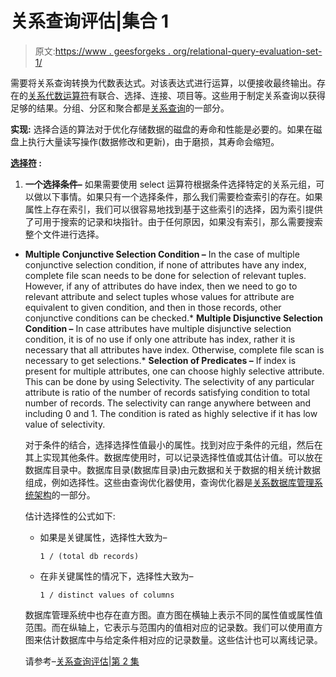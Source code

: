 # 关系查询评估|集合 1

> 原文:[https://www . geesforgeks . org/relational-query-evaluation-set-1/](https://www.geeksforgeeks.org/relational-query-evaluation-set-1/)

需要将关系查询转换为代数表达式。对该表达式进行运算，以便接收最终输出。存在的[关系代数运算符](https://www.geeksforgeeks.org/basic-operators-in-relational-algebra-2/)有联合、选择、连接、项目等。这些用于制定关系查询以获得足够的结果。分组、分区和聚合都是[关系查询](https://www.geeksforgeeks.org/query-optimization-in-relational-algebra/)的一部分。

**实现:**
选择合适的算法对于优化存储数据的磁盘的寿命和性能是必要的。如果在磁盘上执行大量读写操作(数据修改和更新)，由于磨损，其寿命会缩短。

**[选择符](https://www.geeksforgeeks.org/select-operation-in-relational-algebra/) :**

1.  **一个选择条件–**
    如果需要使用 select 运算符根据条件选择特定的关系元组，可以做以下事情。如果只有一个选择条件，那么我们需要检查索引的存在。如果属性上存在索引，我们可以很容易地找到基于这些索引的选择，因为索引提供了可用于搜索的记录和块指针。由于任何原因，如果没有索引，那么需要搜索整个文件进行选择。

*   **Multiple Conjunctive Selection Condition –**
    In the case of multiple conjunctive selection condition, if none of attributes have any index, complete file scan needs to be done for selection of relevant tuples. However, if any of attributes do have index, then we need to go to relevant attribute and select tuples whose values for attribute are equivalent to given condition, and then in those records, other conjunctive conditions can be checked.*   **Multiple Disjunctive Selection Condition –**
    In case attributes have multiple disjunctive selection condition, it is of no use if only one attribute has index, rather it is necessary that all attributes have index. Otherwise, complete file scan is necessary to get selections.*   **Selection of Predicates –**
    If index is present for multiple attributes, one can choose highly selective attribute. This can be done by using Selectivity. The selectivity of any particular attribute is ratio of the number of records satisfying condition to total number of records. The selectivity can range anywhere between and including 0 and 1\. The condition is rated as highly selective if it has low value of selectivity.

    对于条件的结合，选择选择性值最小的属性。找到对应于条件的元组，然后在其上实现其他条件。数据库使用时，可以记录选择性值或其估计值。可以放在数据库目录中。数据库目录(数据库目录)由元数据和关于数据的相关统计数据组成，例如选择性。这些由查询优化器使用，查询优化器是[关系数据库管理系统架构](https://www.geeksforgeeks.org/rdbms-architecture/)的一部分。

    估计选择性的公式如下:

    *   如果是关键属性，选择性大致为–

        ```
        1 / (total db records)
        ```

    *   在非关键属性的情况下，选择性大致为–

        ```
        1 / distinct values of columns
        ```

    数据库管理系统中也存在直方图。直方图在横轴上表示不同的属性值或属性值范围。而在纵轴上，它表示与范围内的值相对应的记录数。我们可以使用直方图来估计数据库中与给定条件相对应的记录数量。这些估计也可以离线记录。

    请参考–[关系查询评估|第 2 集](https://www.geeksforgeeks.org/relational-query-evaluation-set-2/)